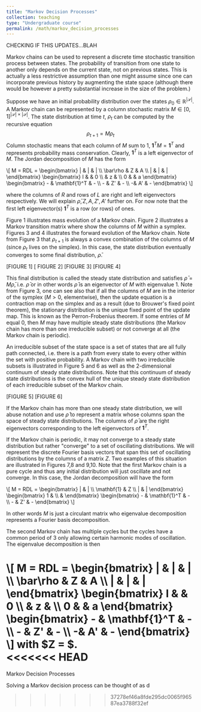 ```yaml
---
title: "Markov Decision Processes"
collection: teaching
type: "Undergraduate course"
permalink: /math/markov_decision_processes
---
```



CHECKING IF THIS UPDATES...BLAH

Markov chains can be used to represent a discrete time stochastic transition process between states.  The probability of transition from one state to another only depends on the current state, not on previous states.  This is actually a less restrictive assumption than one might assume since one can incorporate previous history by augmenting the state space (although there would be however a pretty substantial increase in the size of the problem.)


Suppose we have an initial probability distribution over the states $\rho_0 \in \mathbb{R}^{|\mathcal{S}|}$.  A Markov chain can be represented by a column stochastic matrix $M \in [0,1]^{|\mathcal{S}|\times|\mathcal{S}|}$.  The state distribution at time $t$, $\rho_t$ can be computed by the recursive equation
$$ \rho_{t+1} = M \rho_t $$
Column stochastic means that each column of $M$ sum to $1$, $\mathbf{1}^TM = \mathbf{1}^T$ and represents probability mass conservation.  Clearly, $\mathbf{1}^T$ is a left eigenvector of $M$.   The Jordan decomposition of $M$ has the form

\\[
M = RDL  =
\begin{bmatrix} | & | & | \\\\ \bar\rho & Z  & A \\\\ | & | & | \end{bmatrix}
\begin{bmatrix} I &  &  0 \\\\  & z  &  \\\\ 0 &  & a \end{bmatrix}
\begin{bmatrix} - & \mathbf{1}^T & - \\\\ - & Z'  & - \\\\ -& A' & - \end{bmatrix}
\\]

where the columns of $R$ and rows of $L$ are right and left eigenvectors respectively.  We will explain $\bar\rho, Z,A, Z',A'$ further on.  For now note that the first left eigenvector(s) $\mathbf{1}^T$ is a row (or rows) of ones.  


Figure 1 illustrates mass evolution of a Markov chain.  Figure 2 illustrates a Markov transition matrix where show the columns of $M$ within a symplex.    Figures 3 and 4 illustrates the forward evolution of the Markov chain.  Note from Figure 3 that $\rho_{t+1}$ is always a convex combination of the columns of $M$ (since $\rho_t$ lives on the simplex).  In this case, the state distribution eventually converges to some final distribution, $\bar{\rho}$.  

[FIGURE 1] [ FIGURE 2]
[FIGURE 3] [FIGURE 4]

This final distribution is called the steady state distribution and satisfies $\bar{\rho} = M\bar{\rho}$, i.e. $\bar{\rho}$ or in other words $\bar{\rho}$ is an eigenvector of $M$ with eigenvalue $1$.   Note from Figure 3, one can see also that if all the columns of $M$ are in the interior of the symplex ($M > 0$, elementwise), then the update equation is a contraction map on the simplex and as a result (due to Brouwer's fixed point theorem), the stationary distribution is the unique fixed point of the update map.  This is known as the Perron-Frobenius theorem.  If some entries of $M$ equal 0, then $M$ may have multiple steady state distributions (the Markov chain has more than one irreducible subset) or not converge at all (the Markov chain is periodic).  

An irreducible subset of the state space is a set of states that are all fully path connected, i.e. there is a path from every state to every other within the set with positive probability.   A Markov chain with two irreducible subsets is illustrated in Figure 5 and 6 as well as the 2-dimensional continuum of steady state distributions.  Note that this continuum of steady state distributions is the convex hull of the unique steady state distribution of each irreducible subset of the Markov chain.  

[FIGURE 5] [FIGURE 6]

If the Markov chain has more than one steady state distribution, we will abuse notation and use $\bar{\rho}$ to represent a matrix whose columns span the space of steady state distributions.  The columns of $\bar{\rho}$ are the right eigenvectors corresponding to the left eigenvectors of $\mathbf{1}^T$.  

If the Markov chain is periodic, it may not converge to a steady state distribution but rather "converge" to a set of oscillating distributions.  We will represent the discrete Fourier basis vectors that span this set of oscillating distributions by the columns of a matrix $Z$.  Two examples of this situation are illustrated in Figures 7,8 and 9,10.  Note that the first Markov chain is a pure cycle and thus any initial distribution will just oscillate and not converge.  In this case, the Jordan decomposition will have the form

\\[
M = RDL  =
\begin{bmatrix} | & |  \\\\ \mathbf{1} & Z  \\\\ | & |  \end{bmatrix}
\begin{bmatrix} 1 &  \\\\  &   \end{bmatrix}
\begin{bmatrix} - & \mathbf{1}^T & - \\\\ - & Z'  & - \end{bmatrix}
\\]

In other words $M$ is just a circulant matrix who eigenvalue decomposition represents a Fourier basis decomposition.  

The second Markov chain has multiple cycles but the cycles have a common period of 3 only allowing certain harmonic modes of oscillation.  The eigenvalue decomposition is then

\\[
M = RDL  =
\begin{bmatrix} | & | & | \\\\ \bar\rho & Z  & A \\\\ | & | & | \end{bmatrix}
\begin{bmatrix} I &  &  0 \\\\  & z  &  \\\\ 0 &  & a \end{bmatrix}
\begin{bmatrix} - & \mathbf{1}^T & - \\\\ - & Z'  & - \\\\ -& A' & - \end{bmatrix}
\\]
with $Z = $.  
<<<<<<< HEAD
=======



Markov Decision Processes

Solving a Markov decision process can be thought of as d

>>>>>>> 37278ef46a8fde295dc0065f96587ea3788f32ef
